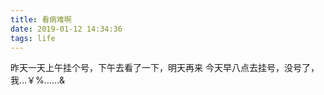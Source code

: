 ```yaml
---
title: 看病难啊
date: 2019-01-12 14:34:36
tags: life
---
```


昨天一天上午挂个号，下午去看了一下，明天再来 今天早八点去挂号，没号了，我…￥%……&


